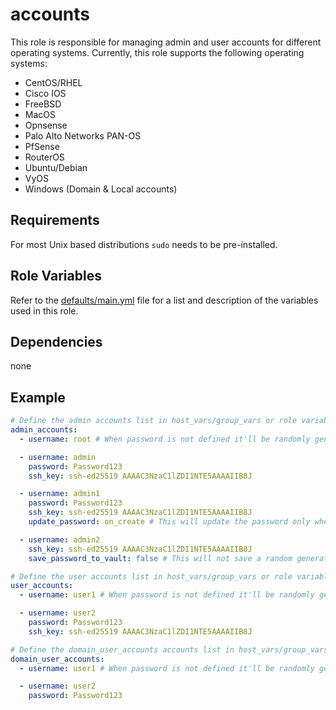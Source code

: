 # accounts

This role is responsible for managing admin and user accounts for different operating systems. Currently, this role supports the following operating systems:

- CentOS/RHEL
- Cisco IOS
- FreeBSD
- MacOS
- Opnsense
- Palo Alto Networks PAN-OS
- PfSense
- RouterOS
- Ubuntu/Debian
- VyOS
- Windows (Domain & Local accounts)

## Requirements

For most Unix based distributions `sudo` needs to be pre-installed.

## Role Variables

Refer to the [defaults/main.yml](https://github.com/ClarifiedSecurity/nova.core/blob/main/nova/core/roles/accounts/defaults/main.yml) file for a list and description of the variables used in this role.

## Dependencies

none

## Example

```yaml
# Define the admin accounts list in host_vars/group_vars or role variables to create the admin accounts for the OS
admin_accounts:
  - username: root # When password is not defined it'll be randomly generated

  - username: admin
    password: Password123
    ssh_key: ssh-ed25519 AAAAC3NzaC1lZDI1NTE5AAAAIIB8J

  - username: admin1
    password: Password123
    ssh_key: ssh-ed25519 AAAAC3NzaC1lZDI1NTE5AAAAIIB8J
    update_password: on_create # This will update the password only when the account is created

  - username: admin2
    ssh_key: ssh-ed25519 AAAAC3NzaC1lZDI1NTE5AAAAIIB8J
    save_password_to_vault: false # This will not save a random generated the password to the vault, ssh is needed for authentication
```

```yaml
# Define the user accounts list in host_vars/group_vars or role variables to create the user accounts for the OS
user_accounts:
  - username: user1 # When password is not defined it'll be randomly generated

  - username: user2
    password: Password123
    ssh_key: ssh-ed25519 AAAAC3NzaC1lZDI1NTE5AAAAIIB8J
```

```yaml
# Define the domain_user_accounts accounts list in host_vars/group_vars or role variables to create the domain user accounts for the Domain Controller
domain_user_accounts:
  - username: user1 # When password is not defined it'll be randomly generated

  - username: user2
    password: Password123
```
